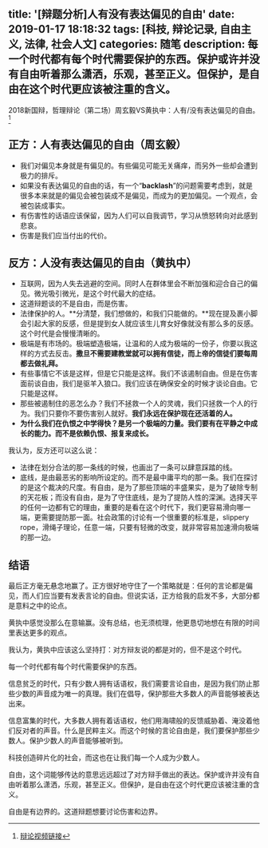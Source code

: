 title: '[辩题分析]人有没有表达偏见的自由'
date: 2019-01-17 18:18:32
tags: [科技, 辩论记录, 自由主义, 法律, 社会人文]
categories: 随笔
description: 每一个时代都有每个时代需要保护的东西。保护或许并没有自由听着那么潇洒，乐观，甚至正义。但保护，是自由在这个时代更应该被注重的含义。
---

2018新国辩，哲理辩论（第二场）周玄毅VS黄执中：人有/没有表达偏见的自由。[^1]

## 正方：人有表达偏见的自由（周玄毅）

- 我们对偏见本身就是有偏见的。有些偏见可能无关痛痒，而另外一些却会遭到极力的排斥。
- 如果没有表达偏见的自由的话，有一个“**backlash**”的问题需要考虑到，就是很多本来就是的偏见会被包装成不是偏见，而成为的更加偏见。一个观点，会被包装成事实。
- 有伤害性的话语应该保留，因为人们可以自我调节，学习从愤怒转向对此感到悲哀。
- 伤害是我们应当付出的代价。

## 反方：人没有表达偏见的自由（黄执中）

- 互联网，因为人失去逃避的空间。同时人在群体里会不断加强和迎合自己的偏见。微光吸引微光，是这个时代最大的症结。
- 这道辩题谈的不是自由，而是伤害。
- 法律保护的人。**分清楚，我们想做的，和我们只能做的。**现在提及裹小脚会引起大家的反感，但是提到女人就应该生儿育女好像就没有那么多的反感。这个时代是会慢慢清晰的。
- 极端是有市场的。极端塑造极端，让温和的人成为极端的一份子，你要以我这样的方式去反击。**撒旦不需要建教堂就可以拥有信徒，而上帝的信徒们要每周都去做礼拜。**
- 有些事情它不该是这样，但是它只能是这样。我们不该遏制自由。但是在伤害面前谈自由，我们是驱羊入狼口。我们应该在确保安全的时候才谈论自由。它只能是这样。
- 那些被遏制住的恶怎么办？我们不拯救一个人的灵魂，我们只拯救一个人的行为。我们只要你不要伤害别人就好。**我们永远在保护现在还活着的人。**
- **为什么我们在仇恨之中学得快？是另一个极端的力量。我们要有在平静之中成长的能力。而不是依赖仇恨、报复来成长。**

我认为，反方还可以这么说：
- 法律在划分合法的那一条线的时候，也画出了一条可以肆意踩踏的线。
- 底线，是由最恶劣的影响所设定的。而不是最中庸平均的那一条。我们在探讨的是这个裁决的尺度。有自由，是为了那些顶端的丰盛果实，是为了破除专制的天花板；而没有自由，是为了守住底线，是为了提防人性的深渊。选择天平的任何一边都有它的理由，重要的是看在这个时代下，我们更容易滑向哪一端，更需要提防那一面。社会政策的讨论有一个很重要的标准是，slippery rope，滑绳子理论，任意一端，只要有轻微的改变，就非常容易加速滑向极端的那一边。

## 结语

最后正方毫无悬念地赢了。正方很好地守住了一个策略就是：任何的言论都是偏见，而人们应当要有发表言论的自由。但说实话，正方给我的启发不多，大部分都是意料之中的论点。

黄执中感觉没那么在意输赢。没有总结，也无须梳理，他更恳切地想在有限的时间里表达更多的观点。

我认为，黄执中应该这么坚持打：对方辩友说的都是对的，但不是这个时代。
 
每一个时代都有每个时代需要保护的东西。

信息贫乏的时代，只有少数人拥有话语权，我们需要言论自由，是因为我们防止那些少数的声音成为唯一的真理。我们在倡导，保护那些大多数人的声音能够被表达出来。

信息富集的时代，大多数人拥有着话语权，他们用海啸般的反馈威胁着、淹没着他们反对者的声音。什么是民粹主义。而这个时候的言论自由是，我们要保护那些少数人。保护少数人的声音能够被听到。
 
科技创造碎片化的社会，而这也在让我们每一个人成为少数人。
 
自由，这个词能够传达的意思远远超过了对方辩手做出的表达。保护或许并没有自由听着那么潇洒，乐观，甚至正义。但保护，是自由在这个时代更应该被注重的含义。
 
自由是有边界的。这道辩题想要讨论伤害和边界。

[^1]: [辩论视频链接](https://www.youtube.com/watch?v=RPFWBDktOVg)